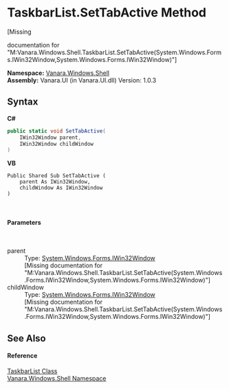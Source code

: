 # TaskbarList.SetTabActive Method 
 

\[Missing <summary> documentation for "M:Vanara.Windows.Shell.TaskbarList.SetTabActive(System.Windows.Forms.IWin32Window,System.Windows.Forms.IWin32Window)"\]

**Namespace:**&nbsp;<a href="be182789-447d-1423-b31f-7fd1f1f04ab2">Vanara.Windows.Shell</a><br />**Assembly:**&nbsp;Vanara.UI (in Vanara.UI.dll) Version: 1.0.3

## Syntax

**C#**<br />
``` C#
public static void SetTabActive(
	IWin32Window parent,
	IWin32Window childWindow
)
```

**VB**<br />
``` VB
Public Shared Sub SetTabActive ( 
	parent As IWin32Window,
	childWindow As IWin32Window
)
```

<br />

#### Parameters
&nbsp;<dl><dt>parent</dt><dd>Type: <a href="http://msdn2.microsoft.com/en-us/library/215475ec" target="_blank">System.Windows.Forms.IWin32Window</a><br />\[Missing <param name="parent"/> documentation for "M:Vanara.Windows.Shell.TaskbarList.SetTabActive(System.Windows.Forms.IWin32Window,System.Windows.Forms.IWin32Window)"\]</dd><dt>childWindow</dt><dd>Type: <a href="http://msdn2.microsoft.com/en-us/library/215475ec" target="_blank">System.Windows.Forms.IWin32Window</a><br />\[Missing <param name="childWindow"/> documentation for "M:Vanara.Windows.Shell.TaskbarList.SetTabActive(System.Windows.Forms.IWin32Window,System.Windows.Forms.IWin32Window)"\]</dd></dl>

## See Also


#### Reference
<a href="17da589e-c546-84fe-3a35-ef65e34a21b0">TaskbarList Class</a><br /><a href="be182789-447d-1423-b31f-7fd1f1f04ab2">Vanara.Windows.Shell Namespace</a><br />